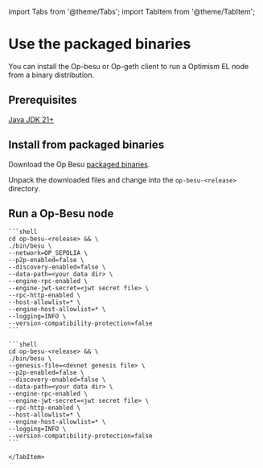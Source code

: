 import Tabs from '@theme/Tabs'; import TabItem from '@theme/TabItem';

# Use the packaged binaries

You can install the Op-besu or Op-geth client to run a Optimism EL node from a binary distribution.

## Prerequisites

[Java JDK 21+](https://www.oracle.com/java/technologies/downloads/)

## Install from packaged binaries

Download the Op Besu [packaged binaries](https://github.com/optimism-java/op-besu/releases).

Unpack the downloaded files and change into the `op-besu-<release>` directory.

## Run a Op-Besu node

<Tabs>
  <TabItem value="op sepolia" label="op sepolia" default>

    ```shell
    cd op-besu-<release> && \
    ./bin/besu \
    --network=OP_SEPOLIA \
    --p2p-enabled=false \
    --discovery-enabled=false \
    --data-path=<your data dir> \
    --engine-rpc-enabled \
    --engine-jwt-secret=<jwt secret file> \
    --rpc-http-enabled \
    --host-allowlist=* \
    --engine-host-allowlist=* \
    --logging=INFO \
    --version-compatibility-protection=false
    ```

</TabItem>

<TabItem value="devnet or other" label="devnet or other">

    ```shell
    cd op-besu-<release> && \
    ./bin/besu \
    --genesis-file=<devnet genesis file> \
    --p2p-enabled=false \
    --discovery-enabled=false \
    --data-path=<your data dir> \
    --engine-rpc-enabled \
    --engine-jwt-secret=<jwt secret file> \
    --rpc-http-enabled \
    --host-allowlist=* \
    --engine-host-allowlist=* \
    --logging=INFO \
    --version-compatibility-protection=false
    ```

    </TabItem>

</Tabs>
